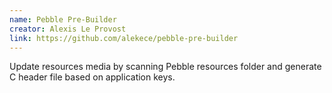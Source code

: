 ```yaml
---
name: Pebble Pre-Builder
creator: Alexis Le Provost
link: https://github.com/alekece/pebble-pre-builder
---
```


Update resources media by scanning Pebble resources folder and generate C header file based on application keys.